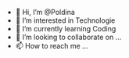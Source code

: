 - 👋 Hi, I’m @Poldina
- 👀 I’m interested in Technologie
- 🌱 I’m currently learning Coding
- 💞️ I’m looking to collaborate on ...
- 📫 How to reach me ...

<!---
Poldina/Poldina is a ✨ special ✨ repository because its `README.md` (this file) appears on your GitHub profile.
You can click the Preview link to take a look at your changes.
--->

